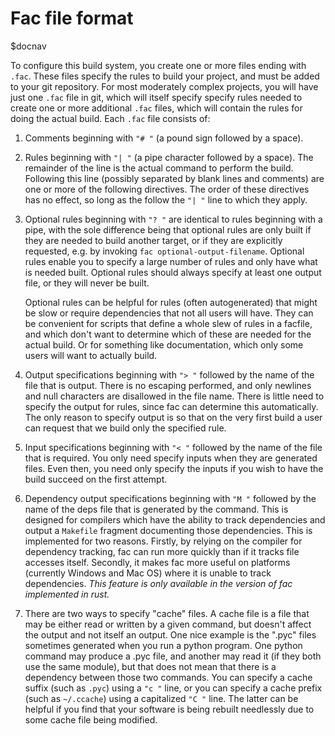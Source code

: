 # Fac file format

$docnav

To configure this build system, you create one or more files ending
with `.fac`.  These files specify the rules to build your project,
and must be added to your git repository.  For most moderately complex
projects, you will have just one `.fac` file in git, which will
itself specify specify rules needed to create one or more additional
`.fac` files, which will contain the rules for doing the actual
build.  Each `.fac` file consists of:

1. Comments beginning with `"# "` (a pound sign followed by a space).

2. Rules beginning with `"| "` (a pipe character followed by a
   space).  The remainder of the line is the actual command to perform
   the build.  Following this line (possibly separated by blank lines
   and comments) are one or more of the following directives.  The
   order of these directives has no effect, so long as the follow the
   `"| "` line to which they apply.

2. Optional rules beginning with `"? "` are identical to rules
   beginning with a pipe, with the sole difference being that optional
   rules are only built if they are needed to build another target, or
   if they are explicitly requested, e.g. by invoking `fac
   optional-output-filename`.  Optional rules enable you to specify a
   large number of rules and only have what is needed built.  Optional
   rules should always specify at least one output file, or they will
   never be built.
   <p>
   Optional rules can be helpful for rules (often autogenerated) that
   might be slow or require dependencies that not all users will
   have.  They can be convenient for scripts that define a whole slew
   of rules in a facfile, and which don't want to determine which of
   these are needed for the actual build.  Or for something like
   documentation, which only some users will want to actually build.
   </p>

3. Output specifications beginning with `"> "` followed by the name of
   the file that is output.  There is no escaping performed, and only
   newlines and null characters are disallowed in the file name.
   There is little need to specify the output for rules, since fac
   can determine this automatically.  The only reason to specify
   output is so that on the very first build a user can request that
   we build only the specified rule.

4. Input specifications beginning with `"< "` followed by the name of
   the file that is required.  You only need specify inputs when they
   are generated files.  Even then, you need only specify the inputs
   if you wish to have the build succeed on the first attempt.

5. Dependency output specifications beginning with `"M "` followed by
   the name of the deps file that is generated by the command.  This
   is designed for compilers which have the ability to track
   dependencies and output a `Makefile` fragment documenting those
   dependencies.  This is implemented for two reasons.  Firstly, by
   relying on the compiler for dependency tracking, fac can run more
   quickly than if it tracks file accesses itself.  Secondly, it makes
   fac more useful on platforms (currently Windows and Mac OS) where
   it is unable to track dependencies.  *This feature is only
   available in the version of fac implemented in rust.*

6. There are two ways to specify "cache" files.  A cache file is a
   file that may be either read or written by a given command, but
   doesn't affect the output and not itself an output.  One nice
   example is the ".pyc" files sometimes generated when you run a
   python program.  One python command may produce a .pyc file, and
   another may read it (if they both use the same module), but that
   does not mean that there is a dependency between those two
   commands.  You can specify a cache suffix (such as `.pyc`) using a
   `"c "` line, or you can specify a cache prefix (such as
   `~/.ccache`) using a capitalized `"C "` line.  The latter can be
   helpful if you find that your software is being rebuilt needlessly
   due to some cache file being modified.
